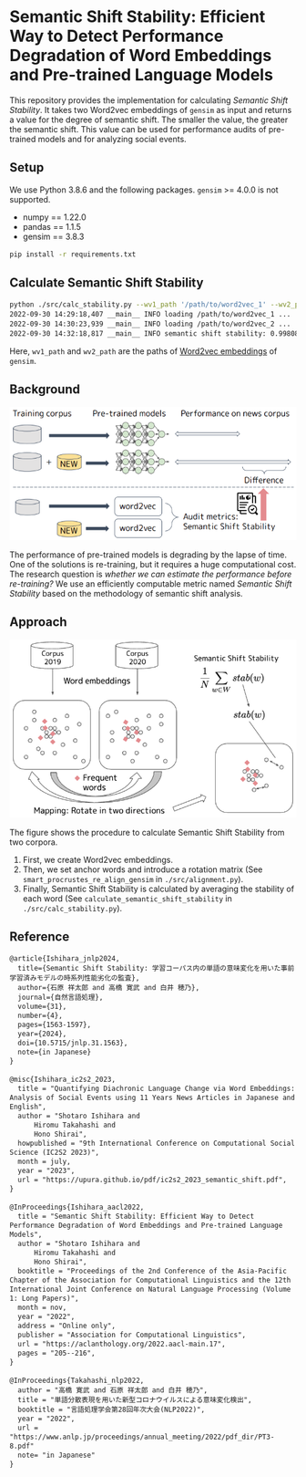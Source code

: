 # Semantic Shift Stability: Efficient Way to Detect Performance Degradation of Word Embeddings and Pre-trained Language Models

This repository provides the implementation for calculating *Semantic Shift Stability*.
It takes two Word2vec embeddings of `gensim` as input and returns a value for the degree of semantic shift.
The smaller the value, the greater the semantic shift.
This value can be used for performance audits of pre-trained models and for analyzing social events.

## Setup

We use Python 3.8.6 and the following packages.
`gensim` >= 4.0.0 is not supported.

- numpy == 1.22.0
- pandas == 1.1.5
- gensim == 3.8.3

```bash
pip install -r requirements.txt
```

## Calculate Semantic Shift Stability

```bash
python ./src/calc_stability.py --wv1_path '/path/to/word2vec_1' --wv2_path '/path/to/word2vec_2'
2022-09-30 14:29:18,407 __main__ INFO loading /path/to/word2vec_1 ...
2022-09-30 14:30:23,939 __main__ INFO loading /path/to/word2vec_2 ...
2022-09-30 14:32:18,817 __main__ INFO semantic shift stability: 0.9980852842884843
```

Here, `wv1_path` and `wv2_path` are the paths of [Word2vec embeddings](https://radimrehurek.com/gensim/models/word2vec.html) of `gensim`.

## Background

![image](./docs/overview.png)

The performance of pre-trained models is degrading by the lapse of time.
One of the solutions is re-training, but it requires a huge computational cost.
The research question is *whether we can estimate the performance before re-training?*
We use an efficiently computable metric named *Semantic Shift Stability* based on the methodology of semantic shift analysis.

## Approach

![image](./docs/sss.png)

The figure shows the procedure to calculate Semantic Shift Stability from two corpora.

1. First, we create Word2vec embeddings.
1. Then, we set anchor words and introduce a rotation matrix (See `smart_procrustes_re_align_gensim` in `./src/alignment.py`).
1. Finally, Semantic Shift Stability is calculated by averaging the stability of each word (See `calculate_semantic_shift_stability` in `./src/calc_stability.py`).

## Reference

```
@article{Ishihara_jnlp2024,
  title={Semantic Shift Stability: 学習コーパス内の単語の意味変化を用いた事前学習済みモデルの時系列性能劣化の監査},
  author={石原 祥太郎 and 高橋 寛武 and 白井 穂乃},
  journal={自然言語処理},
  volume={31},
  number={4},
  pages={1563-1597},
  year={2024},
  doi={10.5715/jnlp.31.1563},
  note={in Japanese}
}

@misc{Ishihara_ic2s2_2023,
  title = "Quantifying Diachronic Language Change via Word Embeddings: Analysis of Social Events using 11 Years News Articles in Japanese and English",
  author = "Shotaro Ishihara and 
      Hiromu Takahashi and
      Hono Shirai",
  howpublished = "9th International Conference on Computational Social Science (IC2S2 2023)",
  month = july,
  year = "2023",
  url = "https://upura.github.io/pdf/ic2s2_2023_semantic_shift.pdf",
}

@InProceedings{Ishihara_aacl2022,
  title = "Semantic Shift Stability: Efficient Way to Detect Performance Degradation of Word Embeddings and Pre-trained Language Models",
  author = "Shotaro Ishihara and 
      Hiromu Takahashi and
      Hono Shirai",
  booktitle = "Proceedings of the 2nd Conference of the Asia-Pacific Chapter of the Association for Computational Linguistics and the 12th International Joint Conference on Natural Language Processing (Volume 1: Long Papers)",
  month = nov,
  year = "2022",
  address = "Online only",
  publisher = "Association for Computational Linguistics",
  url = "https://aclanthology.org/2022.aacl-main.17",
  pages = "205--216",
}

@InProceedings{Takahashi_nlp2022,
  author = "高橋 寛武 and 石原 祥太郎 and 白井 穂乃",
  title = "単語分散表現を用いた新型コロナウイルスによる意味変化検出",
  booktitle = "言語処理学会第28回年次大会(NLP2022)",
  year = "2022",
  url = "https://www.anlp.jp/proceedings/annual_meeting/2022/pdf_dir/PT3-8.pdf"
  note= "in Japanese"
}
```
